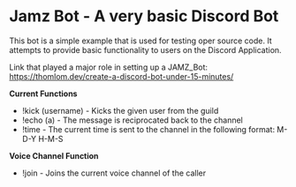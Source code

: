 # Jamz Bot - A very basic Discord Bot

This bot is a simple example that is used for testing oper source code. It attempts to provide basic functionality to users on the Discord Application. 

Link that played a major role in setting up a JAMZ_Bot: https://thomlom.dev/create-a-discord-bot-under-15-minutes/

**Current Functions**
- !kick (username) - Kicks the given user from the guild
- !echo (a) - The message is reciprocated back to the channel
- !time - The current time is sent to the channel in the following format: M-D-Y H-M-S

**Voice Channel Function**
- !join - Joins the current voice channel of the caller
